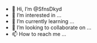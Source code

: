 - 👋 Hi, I’m @SfnsDkyd
- 👀 I’m interested in ...
- 🌱 I’m currently learning ...
- 💞️ I’m looking to collaborate on ...
- 📫 How to reach me ...

<!---
SfnsDkyd/SfnsDkyd is a ✨ special ✨ repository because its `README.md` (this file) appears on your GitHub profile.
You can click the Preview link to take a look at your changes.
--->
